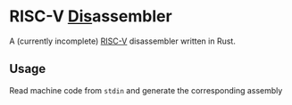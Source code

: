 # RISC-V <ins>Dis</ins>assembler
A (currently incomplete) [RISC-V](https://riscv.org) disassembler written in Rust.

## Usage
Read machine code from `stdin` and generate the corresponding assembly 
